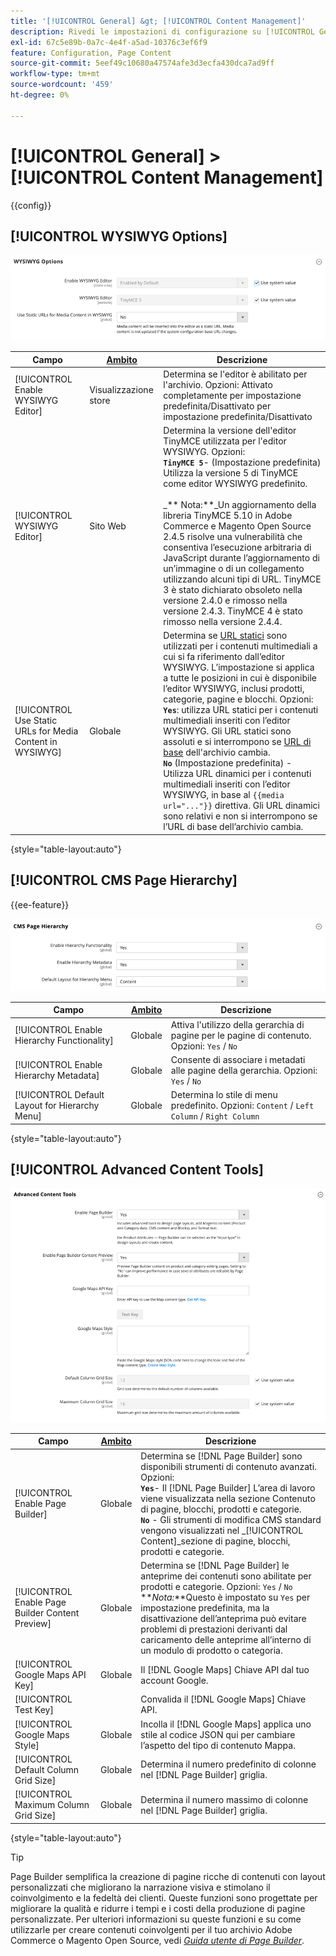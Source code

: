 ```yaml
---
title: '[!UICONTROL General] &gt; [!UICONTROL Content Management]'
description: Rivedi le impostazioni di configurazione su [!UICONTROL General] &gt; [!UICONTROL Content Management] pagina dell’amministratore di Commerce.
exl-id: 67c5e89b-0a7c-4e4f-a5ad-10376c3ef6f9
feature: Configuration, Page Content
source-git-commit: 5eef49c10680a47574afe3d3ecfa430dca7ad9ff
workflow-type: tm+mt
source-wordcount: '459'
ht-degree: 0%

---
```


# [!UICONTROL General] > [!UICONTROL Content Management]

{{config}}

## [!UICONTROL WYSIWYG Options]

![Opzioni WYSIWYG](./assets/content-management-wysiwyg-options.png)<!-- zoom -->

<!-- [WYSIWYG Options](https://docs.magento.com/user-guide/cms/editor.html) -->

| Campo | [Ambito](../../getting-started/websites-stores-views.md#scope-settings) | Descrizione |
|--- |--- |--- |
| [!UICONTROL Enable WYSIWYG Editor] | Visualizzazione store | Determina se l&#39;editor è abilitato per l&#39;archivio. Opzioni: Attivato completamente per impostazione predefinita/Disattivato per impostazione predefinita/Disattivato |
| [!UICONTROL WYSIWYG Editor] | Sito Web | Determina la versione dell&#39;editor TinyMCE utilizzata per l&#39;editor WYSIWYG. Opzioni: <br/>**`TinyMCE 5`**- (Impostazione predefinita) Utilizza la versione 5 di TinyMCE come editor WYSIWYG predefinito.<br><br>_** Nota:**_Un aggiornamento della libreria TinyMCE 5.10 in Adobe Commerce e Magento Open Source 2.4.5 risolve una vulnerabilità che consentiva l’esecuzione arbitraria di JavaScript durante l’aggiornamento di un’immagine o di un collegamento utilizzando alcuni tipi di URL. TinyMCE 3 è stato dichiarato obsoleto nella versione 2.4.0 e rimosso nella versione 2.4.3. TinyMCE 4 è stato rimosso nella versione 2.4.4. |
| [!UICONTROL Use Static URLs for Media Content in WYSIWYG] | Globale | Determina se [URL statici](../../content-design/catalog-urls-dynamic-media.md) sono utilizzati per i contenuti multimediali a cui si fa riferimento dall’editor WYSIWYG. L’impostazione si applica a tutte le posizioni in cui è disponibile l’editor WYSIWYG, inclusi prodotti, categorie, pagine e blocchi. Opzioni: <br/>**`Yes`**: utilizza URL statici per i contenuti multimediali inseriti con l’editor WYSIWYG. Gli URL statici sono assoluti e si interrompono se [URL di base](../../stores-purchase/store-urls.md) dell&#39;archivio cambia.<br/>**`No`** (Impostazione predefinita) - Utilizza URL dinamici per i contenuti multimediali inseriti con l’editor WYSIWYG, in base al  `{{media url="..."}}` direttiva. Gli URL dinamici sono relativi e non si interrompono se l’URL di base dell’archivio cambia. |

{style="table-layout:auto"}

## [!UICONTROL CMS Page Hierarchy]

{{ee-feature}}

![Gerarchia pagine CMS](./assets/content-management-cms-page-hierarchy.png)<!-- zoom -->

<!--[CMS Page Hierarchy](https://docs.magento.com/user-guide/cms/page-hierarchy.html) -->

| Campo | [Ambito](../../getting-started/websites-stores-views.md#scope-settings) | Descrizione |
|--- |--- |--- |
| [!UICONTROL Enable Hierarchy Functionality] | Globale | Attiva l&#39;utilizzo della gerarchia di pagine per le pagine di contenuto. Opzioni: `Yes` / `No` |
| [!UICONTROL Enable Hierarchy Metadata] | Globale | Consente di associare i metadati alle pagine della gerarchia. Opzioni: `Yes` / `No` |
| [!UICONTROL Default Layout for Hierarchy Menu] | Globale | Determina lo stile di menu predefinito. Opzioni: `Content` / `Left Column` / `Right Column` |

{style="table-layout:auto"}

## [!UICONTROL Advanced Content Tools]

![Strumenti di contenuto avanzati](./assets/content-management-advanced-content-tools.png)<!-- zoom -->

<!-- [Advanced Content Tools](https://docs.magento.com/user-guide/cms/page-builder-workspace.html) -->

| Campo | [Ambito](../../getting-started/websites-stores-views.md#scope-settings) | Descrizione |
|--- |--- |--- |
| [!UICONTROL Enable Page Builder] | Globale | Determina se [!DNL Page Builder] sono disponibili strumenti di contenuto avanzati. Opzioni: <br/>**`Yes`**- Il [!DNL Page Builder] L’area di lavoro viene visualizzata nella sezione Contenuto di pagine, blocchi, prodotti e categorie.<br/>**`No`** - Gli strumenti di modifica CMS standard vengono visualizzati nel _[!UICONTROL Content]_sezione di pagine, blocchi, prodotti e categorie. |
| [!UICONTROL Enable Page Builder Content Preview] | Globale | Determina se [!DNL Page Builder] le anteprime dei contenuti sono abilitate per prodotti e categorie. Opzioni: `Yes` / `No` <br/>**_Nota:_**Questo è impostato su `Yes` per impostazione predefinita, ma la disattivazione dell’anteprima può evitare problemi di prestazioni derivanti dal caricamento delle anteprime all’interno di un modulo di prodotto o categoria. |
| [!UICONTROL Google Maps API Key] | Globale | Il [!DNL Google Maps] Chiave API dal tuo account Google. |
| [!UICONTROL Test Key] |  | Convalida il [!DNL Google Maps] Chiave API. |
| [!UICONTROL Google Maps Style] | Globale | Incolla il [!DNL Google Maps] applica uno stile al codice JSON qui per cambiare l’aspetto del tipo di contenuto Mappa. |
| [!UICONTROL Default Column Grid Size] | Globale | Determina il numero predefinito di colonne nel [!DNL Page Builder] griglia. |
| [!UICONTROL Maximum Column Grid Size] | Globale | Determina il numero massimo di colonne nel [!DNL Page Builder] griglia. |

{style="table-layout:auto"}

>[!TIP]
>
>Page Builder semplifica la creazione di pagine ricche di contenuti con layout personalizzati che migliorano la narrazione visiva e stimolano il coinvolgimento e la fedeltà dei clienti. Queste funzioni sono progettate per migliorare la qualità e ridurre i tempi e i costi della produzione di pagine personalizzate. Per ulteriori informazioni su queste funzioni e su come utilizzarle per creare contenuti coinvolgenti per il tuo archivio Adobe Commerce o Magento Open Source, vedi [_Guida utente di Page Builder_](../../page-builder/guide-overview.md).

